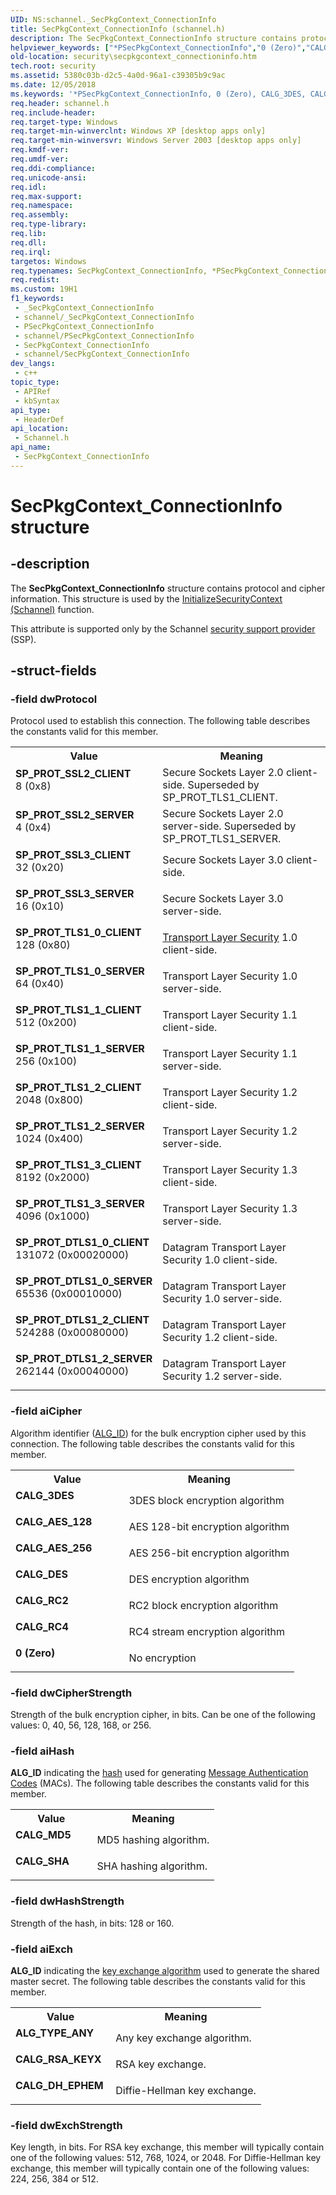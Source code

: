 ```yaml
---
UID: NS:schannel._SecPkgContext_ConnectionInfo
title: SecPkgContext_ConnectionInfo (schannel.h)
description: The SecPkgContext_ConnectionInfo structure contains protocol and cipher information. This structure is used by the InitializeSecurityContext (Schannel) function.This attribute is supported only by the Schannel security support provider (SSP).
helpviewer_keywords: ["*PSecPkgContext_ConnectionInfo","0 (Zero)","CALG_3DES","CALG_AES_128","CALG_AES_256","CALG_DES","CALG_DH_EPHEM","CALG_MD5","CALG_RC2","CALG_RC4","CALG_RSA_KEYX","CALG_SHA","PSecPkgContext_ConnectionInfo","PSecPkgContext_ConnectionInfo structure pointer [Security]","SP_PROT_PCT1_CLIENT","SP_PROT_PCT1_SERVER","SP_PROT_SSL2_CLIENT","SP_PROT_SSL2_SERVER","SP_PROT_SSL3_CLIENT","SP_PROT_SSL3_SERVER","SP_PROT_TLS1_1_CLIENT","SP_PROT_TLS1_1_SERVER","SP_PROT_TLS1_2_CLIENT","SP_PROT_TLS1_2_SERVER","SP_PROT_TLS1_CLIENT","SP_PROT_TLS1_SERVER","SecPkgContext_ConnectionInfo","SecPkgContext_ConnectionInfo structure [Security]","_ssp_secpkgcontext_connectioninfo","schannel/PSecPkgContext_ConnectionInfo","schannel/SecPkgContext_ConnectionInfo","security.secpkgcontext_connectioninfo"]
old-location: security\secpkgcontext_connectioninfo.htm
tech.root: security
ms.assetid: 5380c03b-d2c5-4a0d-96a1-c39305b9c9ac
ms.date: 12/05/2018
ms.keywords: '*PSecPkgContext_ConnectionInfo, 0 (Zero), CALG_3DES, CALG_AES_128, CALG_AES_256, CALG_DES, CALG_DH_EPHEM, CALG_MD5, CALG_RC2, CALG_RC4, CALG_RSA_KEYX, CALG_SHA, PSecPkgContext_ConnectionInfo, PSecPkgContext_ConnectionInfo structure pointer [Security], SP_PROT_PCT1_CLIENT, SP_PROT_PCT1_SERVER, SP_PROT_SSL2_CLIENT, SP_PROT_SSL2_SERVER, SP_PROT_SSL3_CLIENT, SP_PROT_SSL3_SERVER, SP_PROT_TLS1_1_CLIENT, SP_PROT_TLS1_1_SERVER, SP_PROT_TLS1_2_CLIENT, SP_PROT_TLS1_2_SERVER, SP_PROT_TLS1_CLIENT, SP_PROT_TLS1_SERVER, SecPkgContext_ConnectionInfo, SecPkgContext_ConnectionInfo structure [Security], _ssp_secpkgcontext_connectioninfo, schannel/PSecPkgContext_ConnectionInfo, schannel/SecPkgContext_ConnectionInfo, security.secpkgcontext_connectioninfo'
req.header: schannel.h
req.include-header: 
req.target-type: Windows
req.target-min-winverclnt: Windows XP [desktop apps only]
req.target-min-winversvr: Windows Server 2003 [desktop apps only]
req.kmdf-ver: 
req.umdf-ver: 
req.ddi-compliance: 
req.unicode-ansi: 
req.idl: 
req.max-support: 
req.namespace: 
req.assembly: 
req.type-library: 
req.lib: 
req.dll: 
req.irql: 
targetos: Windows
req.typenames: SecPkgContext_ConnectionInfo, *PSecPkgContext_ConnectionInfo
req.redist: 
ms.custom: 19H1
f1_keywords:
 - _SecPkgContext_ConnectionInfo
 - schannel/_SecPkgContext_ConnectionInfo
 - PSecPkgContext_ConnectionInfo
 - schannel/PSecPkgContext_ConnectionInfo
 - SecPkgContext_ConnectionInfo
 - schannel/SecPkgContext_ConnectionInfo
dev_langs:
 - c++
topic_type:
 - APIRef
 - kbSyntax
api_type:
 - HeaderDef
api_location:
 - Schannel.h
api_name:
 - SecPkgContext_ConnectionInfo
---
```


# SecPkgContext_ConnectionInfo structure


## -description

The <b>SecPkgContext_ConnectionInfo</b> structure contains protocol and cipher information. This structure is used by the 
<a href="/windows/win32/secauthn/initializesecuritycontext--schannel">InitializeSecurityContext (Schannel)</a> function.

This attribute is supported only by the Schannel <a href="/windows/desktop/SecGloss/s-gly">security support provider</a> (SSP).

## -struct-fields

### -field dwProtocol

Protocol used to establish this connection. The following table describes the constants valid for this member.

<table>
<tr>
<th>Value</th>
<th>Meaning</th>
</tr>

<tr>
<td width="40%"><a id="SP_PROT_SSL2_CLIENT"></a><a id="sp_prot_ssl2_client"></a><dl>
<dt><b>SP_PROT_SSL2_CLIENT</b></dt>
<dt>8 (0x8)</dt>
</dl>
</td>
<td width="60%">
Secure Sockets Layer 2.0 client-side. Superseded by SP_PROT_TLS1_CLIENT.
</td>
</tr>

<tr>
<td width="40%"><a id="SP_PROT_SSL2_SERVER"></a><a id="sp_prot_ssl2_server"></a><dl>
<dt><b>SP_PROT_SSL2_SERVER</b></dt>
<dt>4 (0x4)</dt>
</dl>
</td>
<td width="60%">
Secure Sockets Layer 2.0 server-side. Superseded by SP_PROT_TLS1_SERVER.
</td>
</tr>

<tr>
<td width="40%"><a id="SP_PROT_SSL3_CLIENT"></a><a id="sp_prot_ssl3_client"></a><dl>
<dt><b>SP_PROT_SSL3_CLIENT</b></dt>
<dt>32 (0x20)</dt>
</dl>
</td>
<td width="60%">
Secure Sockets Layer 3.0 client-side.
</td>
</tr>

<tr>
<td width="40%"><a id="SP_PROT_SSL3_SERVER"></a><a id="sp_prot_ssl3_server"></a><dl>
<dt><b>SP_PROT_SSL3_SERVER</b></dt>
<dt>16 (0x10)</dt>
</dl>
</td>
<td width="60%">
Secure Sockets Layer 3.0 server-side.
</td>
</tr>
 
<tr>
<td width="40%"><a id="SP_PROT_TLS1_0_CLIENT"></a><a id="sp_prot_tls1_0_client"></a><dl>
<dt><b>SP_PROT_TLS1_0_CLIENT</b></dt>
<dt>128 (0x80)</dt>
</dl>
</td>
<td width="60%">
<a href="/windows/desktop/SecGloss/t-gly">Transport Layer Security</a> 1.0 client-side.
</td>
</tr>

<tr>
<td width="40%"><a id="SP_PROT_TLS1_0_SERVER"></a><a id="sp_prot_tls1_0_server"></a><dl>
<dt><b>SP_PROT_TLS1_0_SERVER</b></dt>
<dt>64 (0x40)</dt>
</dl>
</td>
<td width="60%">
Transport Layer Security 1.0 server-side.
</td>
</tr>

<tr>
<td width="40%"><a id="SP_PROT_TLS1_1_CLIENT"></a><a id="sp_prot_tls1_1_client"></a><dl>
<dt><b>SP_PROT_TLS1_1_CLIENT</b></dt>
<dt>512 (0x200)</dt>
</dl>
</td>
<td width="60%">
Transport Layer Security 1.1 client-side.
</td>
</tr>

<tr>
<td width="40%"><a id="SP_PROT_TLS1_1_SERVER"></a><a id="sp_prot_tls1_1_server"></a><dl>
<dt><b>SP_PROT_TLS1_1_SERVER</b></dt>
<dt>256 (0x100)</dt>
</dl>
</td>
<td width="60%">
Transport Layer Security 1.1 server-side.
</td>
</tr>

<tr>
<td width="40%"><a id="SP_PROT_TLS1_2_CLIENT"></a><a id="sp_prot_tls1_2_client"></a><dl>
<dt><b>SP_PROT_TLS1_2_CLIENT</b></dt>
<dt>2048 (0x800)</dt>
</dl>
</td>
<td width="60%">
Transport Layer Security 1.2 client-side.
</td>
</tr>
 
<tr>
<td width="40%"><a id="SP_PROT_TLS1_2_SERVER"></a><a id="sp_prot_tls1_2_server"></a><dl>
<dt><b>SP_PROT_TLS1_2_SERVER</b></dt>
<dt>1024 (0x400)</dt>
</dl>
</td>
<td width="60%">
Transport Layer Security 1.2 server-side.
</td>
</tr>

<tr>
<td width="40%"><a id="SP_PROT_TLS1_3_CLIENT"></a><a id="sp_prot_tls1_3_client"></a><dl>
<dt><b>SP_PROT_TLS1_3_CLIENT</b></dt>
<dt>8192 (0x2000)</dt>
</dl>
</td>
<td width="60%">
Transport Layer Security 1.3 client-side.
</td>
</tr>
 
<tr>
<td width="40%"><a id="SP_PROT_TLS1_3_SERVER"></a><a id="sp_prot_tls1_3_server"></a><dl>
<dt><b>SP_PROT_TLS1_3_SERVER</b></dt>
<dt>4096 (0x1000)</dt>
</dl>
</td>
<td width="60%">
Transport Layer Security 1.3 server-side.
</td>
</tr>

<tr>
<td width="40%"><a id="SP_PROT_DTLS1_0_CLIENT"></a><a id="sp_prot_dtls1_0_client"></a><dl>
<dt><b>SP_PROT_DTLS1_0_CLIENT</b></dt>
<dt>131072 (0x00020000)</dt>
</dl>
</td>
<td width="60%">
Datagram Transport Layer Security 1.0 client-side.
</td>
</tr>
 
<tr>
<td width="40%"><a id="SP_PROT_DTLS1_0_SERVER"></a><a id="sp_prot_dtls1_0_server"></a><dl>
<dt><b>SP_PROT_DTLS1_0_SERVER</b></dt>
<dt>65536 (0x00010000)</dt>
</dl>
</td>
<td width="60%">
Datagram Transport Layer Security 1.0 server-side.
</td>
</tr>

<tr>
<td width="40%"><a id="SP_PROT_DTLS1_2_CLIENT"></a><a id="sp_prot_dtls1_2_client"></a><dl>
<dt><b>SP_PROT_DTLS1_2_CLIENT</b></dt>
<dt>524288 (0x00080000)</dt>
</dl>
</td>
<td width="60%">
Datagram Transport Layer Security 1.2 client-side.
</td>
</tr>
 
<tr>
<td width="40%"><a id="SP_PROT_DTLS1_2_SERVER"></a><a id="sp_prot_dtls1_2_server"></a><dl>
<dt><b>SP_PROT_DTLS1_2_SERVER</b></dt>
<dt>262144 (0x00040000)</dt>
</dl>
</td>
<td width="60%">
Datagram Transport Layer Security 1.2 server-side.
</td>
</tr>

</table>

### -field aiCipher

Algorithm identifier (<a href="/windows/desktop/SecCrypto/alg-id">ALG_ID</a>) for the bulk encryption cipher used by this connection. The following table describes the constants valid for this member.

<table>
<tr>
<th>Value</th>
<th>Meaning</th>
</tr>
<tr>
<td width="40%"><a id="CALG_3DES"></a><a id="calg_3des"></a><dl>
<dt><b>CALG_3DES</b></dt>
</dl>
</td>
<td width="60%">
3DES block encryption algorithm

</td>
</tr>
<tr>
<td width="40%"><a id="CALG_AES_128"></a><a id="calg_aes_128"></a><dl>
<dt><b>CALG_AES_128</b></dt>
</dl>
</td>
<td width="60%">
AES 128-bit encryption algorithm

</td>
</tr>
<tr>
<td width="40%"><a id="CALG_AES_256"></a><a id="calg_aes_256"></a><dl>
<dt><b>CALG_AES_256</b></dt>
</dl>
</td>
<td width="60%">
AES 256-bit encryption algorithm

</td>
</tr>
<tr>
<td width="40%"><a id="CALG_DES"></a><a id="calg_des"></a><dl>
<dt><b>CALG_DES</b></dt>
</dl>
</td>
<td width="60%">
DES encryption algorithm

</td>
</tr>
<tr>
<td width="40%"><a id="CALG_RC2"></a><a id="calg_rc2"></a><dl>
<dt><b>CALG_RC2</b></dt>
</dl>
</td>
<td width="60%">
RC2 block encryption algorithm

</td>
</tr>
<tr>
<td width="40%"><a id="CALG_RC4"></a><a id="calg_rc4"></a><dl>
<dt><b>CALG_RC4</b></dt>
</dl>
</td>
<td width="60%">
RC4 stream encryption algorithm

</td>
</tr>
<tr>
<td width="40%"><a id="0__Zero_"></a><a id="0__zero_"></a><a id="0__ZERO_"></a><dl>
<dt><b>0 (Zero)</b></dt>
</dl>
</td>
<td width="60%">
No encryption

</td>
</tr>
</table>

### -field dwCipherStrength

Strength of the bulk encryption cipher, in bits. Can be one of the following values: 0, 40, 56, 128, 168, or 256.

### -field aiHash

<b>ALG_ID</b> indicating the <a href="/windows/desktop/SecGloss/h-gly">hash</a> used for generating <a href="/windows/desktop/SecGloss/m-gly">Message Authentication Codes</a> (MACs). The following table describes the constants valid for this member.

<table>
<tr>
<th>Value</th>
<th>Meaning</th>
</tr>
<tr>
<td width="40%"><a id="CALG_MD5"></a><a id="calg_md5"></a><dl>
<dt><b>CALG_MD5</b></dt>
</dl>
</td>
<td width="60%">
MD5 hashing algorithm.

</td>
</tr>
<tr>
<td width="40%"><a id="CALG_SHA"></a><a id="calg_sha"></a><dl>
<dt><b>CALG_SHA</b></dt>
</dl>
</td>
<td width="60%">
SHA hashing algorithm.

</td>
</tr>
</table>

### -field dwHashStrength

Strength of the hash, in bits: 128 or 160.

### -field aiExch

<b>ALG_ID</b> indicating the <a href="/windows/desktop/SecGloss/k-gly">key exchange algorithm</a> used to generate the shared master secret. The following table describes the constants valid for this member.

<table>
<tr>
<th>Value</th>
<th>Meaning</th>
</tr>
<tr>
<td width="40%"><a id="ALG_TYPE_ANY"></a><a id="alg_type_any"></a><dl>
<dt><b>ALG_TYPE_ANY</b></dt>
</dl>
</td>
<td width="60%">
Any key exchange algorithm.

</td>
</tr>
<tr>
<td width="40%"><a id="CALG_RSA_KEYX"></a><a id="calg_rsa_keyx"></a><dl>
<dt><b>CALG_RSA_KEYX</b></dt>
</dl>
</td>
<td width="60%">
RSA key exchange.

</td>
</tr>
<tr>
<td width="40%"><a id="CALG_DH_EPHEM"></a><a id="calg_dh_ephem"></a><dl>
<dt><b>CALG_DH_EPHEM</b></dt>
</dl>
</td>
<td width="60%">
Diffie-Hellman key exchange.

</td>
</tr>
</table>

### -field dwExchStrength

Key length, in bits. For RSA key exchange, this member will typically contain one of the following values: 512, 768, 1024, or 2048.  For Diffie-Hellman key exchange, this member will typically contain one of the following values: 224, 256, 384 or 512.
